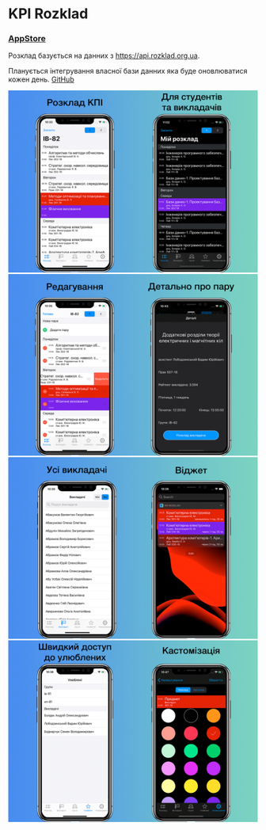 
#  **KPI Rozklad**

### [AppStore](https://apps.apple.com/ua/app/kpi-rozklad/id1489847008?l=ru&ls=1)

Розклад базується на данних з https://api.rozklad.org.ua.

Планується інтегрування власної бази данних яка буде оновлюватися кожен день. [GitHub](https://github.com/IlyaStarDR/api-kpi-schedule)

![url](images/preview1.png)
![url](images/preview2.png)
![url](images/preview4.png)![url](images/preview3.png)







